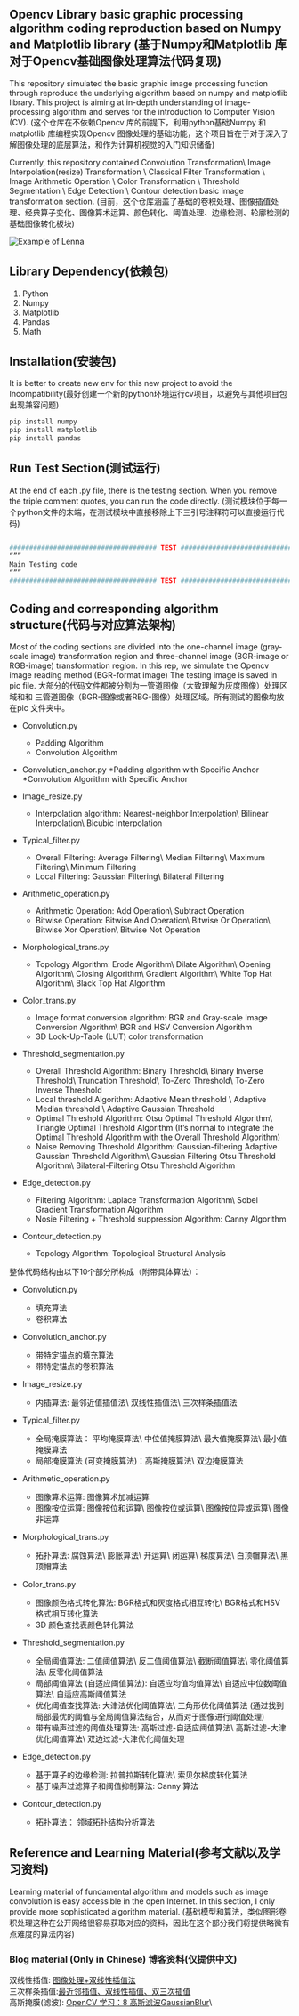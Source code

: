 ## Opencv Library basic graphic processing algorithm coding reproduction based on Numpy and Matplotlib library (基于Numpy和Matplotlib 库对于Opencv基础图像处理算法代码复现)

This repository simulated the basic graphic image processing function through reproduce the underlying algorithm based on numpy and matplotlib library. This project is aiming at in-depth understanding of image-processing algorithm and serves for the introduction to Computer Vision (CV). (这个仓库在不依赖Opencv 库的前提下，利用python基础Numpy 和 matplotlib 库编程实现Opencv 图像处理的基础功能，这个项目旨在于对于深入了解图像处理的底层算法，和作为计算机视觉的入门知识储备)

Currently, this repository contained Convolution Transformation\ Image Interpolation(resize) Transformation \ Classical Filter Transformation \ Image Arithmetic Operation \ Color Transformation \ Threshold Segmentation \ Edge Detection \ Contour detection basic image transformation section. (目前，这个仓库涵盖了基础的卷积处理、图像插值处理、经典算子变化、图像算术运算、颜色转化、阈值处理、边缘检测、轮廓检测的基础图像转化板块)


![Example of Lenna](result/lenna_display.png)

## Library Dependency(依赖包)

1.	Python 
2.	Numpy
3.	Matplotlib
4.	Pandas
5.	Math

## Installation(安装包)

It is better to create new env for this new project to avoid the Incompatibility(最好创建一个新的python环境运行cv项目，以避免与其他项目包出现兼容问题)

```bash
pip install numpy 
pip install matplotlib
pip install pandas
```

## Run Test Section(测试运行)

At the end of each .py file, there is the testing section. When you remove the triple comment quotes, you can run the code directly. (测试模块位于每一个python文件的末端，在测试模块中直接移除上下三引号注释符可以直接运行代码)

```bash

##################################### TEST ####################################
“””
Main Testing code
“””
##################################### TEST ####################################

```

## Coding and corresponding algorithm structure(代码与对应算法架构)

Most of the coding sections are divided into the one-channel image (gray-scale image) transformation region and three-channel image (BGR-image or RGB-image) transformation region. In this rep, we simulate the Opencv image reading method (BGR-format image) The testing image is saved in pic file.  大部分的代码文件都被分割为一管道图像（大致理解为灰度图像）处理区域和和 三管道图像（BGR-图像或者RBG-图像）处理区域。所有测试的图像均放在pic 文件夹中。

* Convolution.py
  * Padding Algorithm 
  * Convolution Algorithm


* Convolution_anchor.py
  *Padding algorithm with Specific Anchor
  *Convolution Algorithm with Specific Anchor


* Image_resize.py
  * Interpolation algorithm: Nearest-neighbor Interpolation\ Bilinear Interpolation\ Bicubic Interpolation


* Typical_filter.py
  * Overall Filtering: Average Filtering\ Median Filtering\ Maximum Filtering\ Minimum Filtering
  * Local Filtering: Gaussian Filtering\ Bilateral Filtering


* Arithmetic_operation.py
  * Arithmetic Operation: Add Operation\ Subtract Operation
  * Bitwise Operation: Bitwise And Operation\ Bitwise Or Operation\ Bitwise Xor Operation\ Bitwise Not Operation


* Morphological_trans.py
  * Topology Algorithm: Erode Algorithm\ Dilate Algorithm\ Opening Algorithm\ Closing Algorithm\ Gradient Algorithm\ White Top Hat Algorithm\ Black Top Hat Algorithm


* Color_trans.py
  * Image format conversion algorithm: BGR and Gray-scale Image Conversion Algorithm\ BGR and HSV Conversion Algorithm 
  * 3D Look-Up-Table (LUT) color transformation


* Threshold_segmentation.py
  * Overall Threshold Algorithm: Binary Threshold\ Binary Inverse Threshold\ Truncation Threshold\ To-Zero Threshold\ To-Zero Inverse Threshold
  * Local threshold Algorithm: Adaptive Mean threshold \ Adaptive Median threshold \ Adaptive Gaussian Threshold  
  * Optimal Threshold Algorithm: Otsu Optimal Threshold Algorithm\ Triangle Optimal Threshold Algorithm (It’s normal to integrate the Optimal Threshold Algorithm with the Overall Threshold Algorithm)
  * Noise Removing Threshold Algorithm: Gaussian-filtering Adaptive Gaussian Threshold Algorithm\ Gaussian Filtering Otsu Threshold Algorithm\ Bilateral-Filtering Otsu Threshold Algorithm 


* Edge_detection.py
  * Filtering Algorithm: Laplace Transformation Algorithm\ Sobel Gradient Transformation Algorithm 
  * Nosie Filtering + Threshold suppression Algorithm: Canny Algorithm


* Contour_detection.py
  * Topology Algorithm: Topological Structural Analysis 
  
 
整体代码结构由以下10个部分所构成（附带具体算法）：

* Convolution.py
  * 填充算法 
  * 卷积算法


* Convolution_anchor.py
  * 带特定锚点的填充算法
  * 带特定锚点的卷积算法


* Image_resize.py
  * 内插算法: 最邻近值插值法\ 双线性插值法\ 三次样条插值法


* Typical_filter.py
  * 全局掩膜算法： 平均掩膜算法\ 中位值掩膜算法\ 最大值掩膜算法\ 最小值掩膜算法
  * 局部掩膜算法 (可变掩膜算法)：高斯掩膜算法\ 双边掩膜算法


* Arithmetic_operation.py 
  * 图像算术运算: 图像算术加减运算
  * 图像按位运算: 图像按位和运算\ 图像按位或运算\ 图像按位异或运算\ 图像非运算


* Morphological_trans.py
  * 拓扑算法: 腐蚀算法\ 膨胀算法\ 开运算\ 闭运算\ 梯度算法\ 白顶帽算法\ 黑顶帽算法


* Color_trans.py
  * 图像颜色格式转化算法: BGR格式和灰度格式相互转化\ BGR格式和HSV 格式相互转化算法
  * 3D 颜色查找表颜色转化算法


* Threshold_segmentation.py
  * 全局阈值算法: 二值阈值算法\ 反二值阈值算法\ 截断阈值算法\ 零化阈值算法\ 反零化阈值算法
  * 局部阈值算法 (自适应阈值算法): 自适应均值均值算法\ 自适应中位数阈值算法\ 自适应高斯阈值算法
  * 优化阈值查找算法: 大津法优化阈值算法\ 三角形优化阈值算法 (通过找到局部最优的阈值与全局阈值算法结合，从而对于图像进行阈值处理)
  * 带有噪声过滤的阈值处理算法: 高斯过滤-自适应阈值算法\ 高斯过滤-大津优化阈值算法\ 双边过滤-大津优化阈值处理


* Edge_detection.py
  * 基于算子的边缘检测: 拉普拉斯转化算法\ 索贝尔梯度转化算法
  * 基于噪声过滤算子和阈值抑制算法: Canny 算法


* Contour_detection.py
  * 拓扑算法： 领域拓扑结构分析算法


## Reference and Learning Material(参考文献以及学习资料)

Learning material of fundamental algorithm and models such as image convolution is easy accessible in the open Internet. In this section, I only provide more sophisticated algorithm material. (基础模型和算法，类似图形卷积处理这种在公开网络很容易获取对应的资料，因此在这个部分我们将提供略微有点难度的算法内容)


### Blog material (Only in Chinese) 博客资料(仅提供中文)
双线性插值: [图像处理+双线性插值法](https://blog.csdn.net/lovexlsforever/article/details/79508602)\
三次样条插值:[最近邻插值、双线性插值、双三次插值](https://blog.csdn.net/caomin1hao/article/details/81092134)\
高斯掩膜(滤波): [OpenCV 学习：8 高斯滤波GaussianBlur](https://zhuanlan.zhihu.com/p/126592928)\



  

